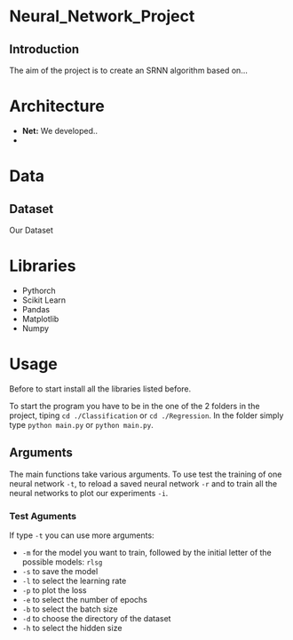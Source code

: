 # Neural_Network_Project
## Introduction
The aim of the project is to create an SRNN algorithm based on...

# Architecture
* **Net:** We developed..
* 
# Data
## Dataset
Our Dataset

# Libraries
* Pythorch
* Scikit Learn
* Pandas
* Matplotlib
* Numpy
# Usage

Before to start install all the libraries listed before.

To start the program you have to be in the one of the 2 folders in the project, tiping `cd ./Classification` or `cd ./Regression`.
In the folder simply type `python main.py` or `python main.py`. 

## Arguments
The main functions take various arguments. To use test the training of one neural network `-t`, to reload a saved neural network `-r` and to train all the neural networks to plot our experiments `-i`.

### Test Aguments
If type `-t` you can use more arguments:

* `-m` for the model you want to train, followed by the initial letter of the possible models: `rlsg`
* `-s` to save the model
* `-l` to select the learning rate
* `-p` to plot the loss
* `-e` to select the number of epochs
* `-b` to select the batch size
* `-d` to choose the directory of the dataset
* `-h` to select the hidden size
